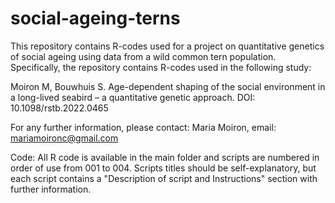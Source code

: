 # social-ageing-terns

This repository contains R-codes used for a project on quantitative genetics of social ageing using data from a wild common tern population. Specifically, the repository contains R-codes used in the following study:

Moiron M, Bouwhuis S. Age-dependent shaping of the social environment in a long-lived seabird – a quantitative genetic approach. DOI: 10.1098/rstb.2022.0465

For any further information, please contact: Maria Moiron, email: mariamoironc@gmail.com

Code: All R code is available in the main folder and scripts are numbered in order of use from 001 to 004. Scripts titles should be self-explanatory, but each script contains a "Description of script and Instructions" section with further information.
